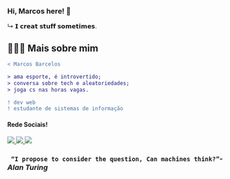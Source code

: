 ### Hi, Marcos here! 👋

  ↳ 𝗜 𝗰𝗿𝗲𝗮𝘁 𝘀𝘁𝘂𝗳𝗳 𝘀𝗼𝗺𝗲𝘁𝗶𝗺𝗲𝘀.

## 👨🏻‍💻 Mais sobre mim



```diff
< Marcos Barcelos 

> ama esporte, é introvertido;
> conversa sobre tech e aleatoriedades;
> joga cs nas horas vagas.

! ‍dev web
! estudante de sistemas de informação
```

#### Rede Sociais!

<a href="https://www.instagram.com/iammarcosb_/" target="_blank">
 <img src="https://img.shields.io/badge/-Instagram-%23E4405F?style=for-the-badge&logo=instagram&logoColor=white" target="_blank">
</a>

<a href="https://www.linkedin.com/in/marcosbarcelos/" target="_blank">
 <img src="https://img.shields.io/badge/-LinkedIn-%230077B5?style=for-the-badge&logo=linkedin&logoColor=white" target="_blank">
</a>  

<a href="!Marcosb#9411" target="_blank" title="! Marcosb#9411">
 <img src="https://img.shields.io/badge/Discord-7289DA?style=for-the-badge&logo=discord&logoColor=white" target="_blank"> 
</a>  


### ` “I propose to consider the question, Can machines think?”`- _Alan Turing_
